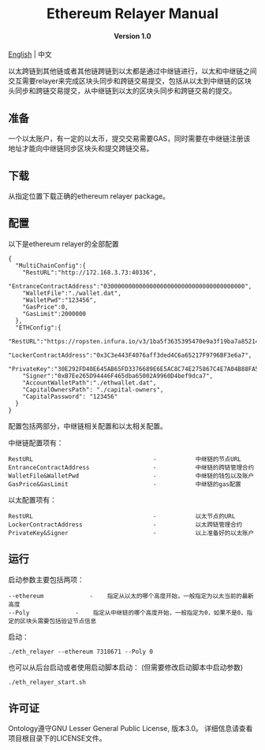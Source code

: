 <h1 align="center">Ethereum Relayer Manual</h1>
<h4 align="center">Version 1.0 </h4>

[English](ethereum_relayer_manual.md) | 中文

以太跨链到其他链或者其他链跨链到以太都是通过中继链进行，以太和中继链之间交互需要relayer来完成区块头同步和跨链交易提交，包括从以太到中继链的区块头同步和跨链交易提交，从中继链到以太的区块头同步和跨链交易的提交。

## 准备

一个以太账户，有一定的以太币，提交交易需要GAS，同时需要在中继链注册该地址才能向中继链同步区块头和提交跨链交易。

## 下载

从指定位置下载正确的ethereum relayer package。

## 配置

以下是ethereum relayer的全部配置
```
{
  "MultiChainConfig":{
    "RestURL":"http://172.168.3.73:40336",
    "EntranceContractAddress":"0300000000000000000000000000000000000000",
    "WalletFile":"./wallet.dat",
    "WalletPwd":"123456",
    "GasPrice":0,
    "GasLimit":2000000
  },
  "ETHConfig":{
    "RestURL":"https://ropsten.infura.io/v3/1ba5f3635395470e9a3f19ba7a852144",
    "LockerContractAddress":"0x3C3e443F4076aff3ded4C6a65217F9796BF3e6a7",
    "PrivateKey":"30E292FD40E645AB65FD3376689E6E5AC8C74E275867C4E7A04B88FA5CB4D252",
    "Signer":"0xB7Ee265D94446F465dba65002A9960D4bef9dca7",
    "AccountWalletPath":"./ethwallet.dat",
    "CapitalOwnersPath": "./capital-owners",
    "CapitalPassword": "123456"
  }
}
```
配置包括两部分，中继链相关配置和以太相关配置。

中继链配置项有：
```
RestURL                                  -           中继链的节点URL
EntranceContractAddress                  -           中继链的跨链管理合约
WalletFile&WalletPwd                     -           中继链的钱包以及账户
GasPrice&GasLimit                        -           中继链的gas配置
```

以太配置项有：
```
RestURL                                  -           以太节点的URL
LockerContractAddress                    -           以太跨链管理合约
PrivateKey&Signer                        -           以上准备好的以太账户
```

## 运行

启动参数主要包括两项：
```
--ethereum             -    指定从以太的哪个高度开始，一般指定为以太当前的最新高度
--Poly             -    指定从中继链的哪个高度开始，一般指定为0，如果不是0，指定的区块头需要包括验证节点信息
```

启动：
```
./eth_relayer --ethereum 7318671 --Poly 0
```

也可以从后台启动或者使用启动脚本启动： (但需要修改启动脚本中启动参数)
```
./eth_relayer_start.sh
```

## 许可证

Ontology遵守GNU Lesser General Public License, 版本3.0。 详细信息请查看项目根目录下的LICENSE文件。
